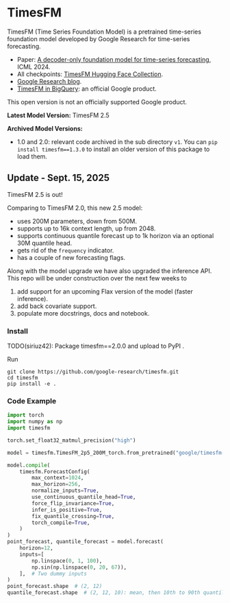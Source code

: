 # TimesFM

TimesFM (Time Series Foundation Model) is a pretrained time-series foundation
model developed by Google Research for time-series forecasting.

*   Paper:
    [A decoder-only foundation model for time-series forecasting](https://arxiv.org/abs/2310.10688),
    ICML 2024.
*   All checkpoints:
    [TimesFM Hugging Face Collection](https://huggingface.co/collections/google/timesfm-release-66e4be5fdb56e960c1e482a6).
*   [Google Research blog](https://research.google/blog/a-decoder-only-foundation-model-for-time-series-forecasting/).
*   [TimesFM in BigQuery](https://cloud.google.com/bigquery/docs/timesfm-model):
    an official Google product.

This open version is not an officially supported Google product.

**Latest Model Version:** TimesFM 2.5

**Archived Model Versions:**

-   1.0 and 2.0: relevant code archived in the sub directory `v1`. You can `pip
    install timesfm==1.3.0` to install an older version of this package to load
    them.

## Update - Sept. 15, 2025

TimesFM 2.5 is out!

Comparing to TimesFM 2.0, this new 2.5 model:

-   uses 200M parameters, down from 500M.
-   supports up to 16k context length, up from 2048.
-   supports continuous quantile forecast up to 1k horizon via an optional 30M
    quantile head.
-   gets rid of the `frequency` indicator.
-   has a couple of new forecasting flags.

Along with the model upgrade we have also upgraded the inference API. This repo
will be under construction over the next few weeks to

1.  add support for an upcoming Flax version of the model (faster inference).
2.  add back covariate support.
3.  populate more docstrings, docs and notebook.

### Install

TODO(siriuz42): Package timesfm==2.0.0 and upload to PyPI .

Run

```shell
git clone https://github.com/google-research/timesfm.git
cd timesfm
pip install -e .
```

### Code Example

```python
import torch
import numpy as np
import timesfm

torch.set_float32_matmul_precision("high")

model = timesfm.TimesFM_2p5_200M_torch.from_pretrained("google/timesfm-2.5-200m-pytorch")

model.compile(
    timesfm.ForecastConfig(
        max_context=1024,
        max_horizon=256,
        normalize_inputs=True,
        use_continuous_quantile_head=True,
        force_flip_invariance=True,
        infer_is_positive=True,
        fix_quantile_crossing=True,
        torch_compile=True,
    )
)
point_forecast, quantile_forecast = model.forecast(
    horizon=12,
    inputs=[
        np.linspace(0, 1, 100),
        np.sin(np.linspace(0, 20, 67)),
    ],  # Two dummy inputs
)
point_forecast.shape  # (2, 12)
quantile_forecast.shape  # (2, 12, 10): mean, then 10th to 90th quantiles.
```
